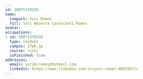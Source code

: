 ```yaml
---
id: 20071370220
name:
  compact: Yuri Ramos
  full: Yuri Bezerra Cavalcanti Ramos
avatar:
occupations:
- id: 20071370220
  type: student
  campus: ifpb-jp
  course: cstsi
  isFinished: true
addresses:
  email: yuribcramos@hotmail.com
  linkedin: https://www.linkedin.com/in/yuri-ramos-46019677/
---
```

